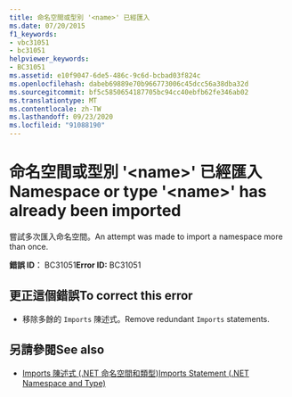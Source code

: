 ```yaml
---
title: 命名空間或型別 '<name>' 已經匯入
ms.date: 07/20/2015
f1_keywords:
- vbc31051
- bc31051
helpviewer_keywords:
- BC31051
ms.assetid: e10f9047-6de5-486c-9c6d-bcbad03f824c
ms.openlocfilehash: dabeb69889e70b966773006c45dcc56a38dba32d
ms.sourcegitcommit: bf5c5850654187705bc94cc40ebfb62fe346ab02
ms.translationtype: MT
ms.contentlocale: zh-TW
ms.lasthandoff: 09/23/2020
ms.locfileid: "91088190"
---
```

# <a name="namespace-or-type-name-has-already-been-imported"></a><span data-ttu-id="1febb-102">命名空間或型別 '\<name>' 已經匯入</span><span class="sxs-lookup"><span data-stu-id="1febb-102">Namespace or type '\<name>' has already been imported</span></span>

<span data-ttu-id="1febb-103">嘗試多次匯入命名空間。</span><span class="sxs-lookup"><span data-stu-id="1febb-103">An attempt was made to import a namespace more than once.</span></span>  
  
 <span data-ttu-id="1febb-104">**錯誤 ID︰** BC31051</span><span class="sxs-lookup"><span data-stu-id="1febb-104">**Error ID:** BC31051</span></span>  
  
## <a name="to-correct-this-error"></a><span data-ttu-id="1febb-105">更正這個錯誤</span><span class="sxs-lookup"><span data-stu-id="1febb-105">To correct this error</span></span>  
  
- <span data-ttu-id="1febb-106">移除多餘的 `Imports` 陳述式。</span><span class="sxs-lookup"><span data-stu-id="1febb-106">Remove redundant `Imports` statements.</span></span>  
  
## <a name="see-also"></a><span data-ttu-id="1febb-107">另請參閱</span><span class="sxs-lookup"><span data-stu-id="1febb-107">See also</span></span>

- [<span data-ttu-id="1febb-108">Imports 陳述式 (.NET 命名空間和類型)</span><span class="sxs-lookup"><span data-stu-id="1febb-108">Imports Statement (.NET Namespace and Type)</span></span>](../language-reference/statements/imports-statement-net-namespace-and-type.md)
